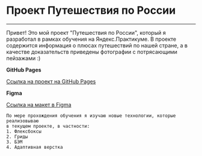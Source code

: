# Проект Путешествия по России
---

Привет! Это мой проект "Путешествия по России", который я разработал в рамках обучения на Яндекс.Практикуме.
В проекте содержится информация о плюсах путешествий по нашей стране, а в качестве доказательств приведены фотографии с потрясающими пейзажами :)

**GitHub Pages**

[Ссылка на проект на GitHub Pages](https://evgboch.github.io/russian-travel/)

**Figma**

[Ссылка на макет в Figma](https://www.figma.com/file/5S2WSbEFL6awjVWJ0NWL8Q/Sprint-3_-Russia-_-desktop-mobile?node-id=28503%3A0)

```
По мере прохождения обучения я изучаю новые технологии, которые реализовываю
в текущем проекте, в частности:
1. Флексбоксы
2. Гриды
3. БЭМ
4. Адаптивная верстка
```

